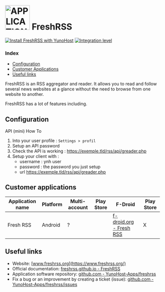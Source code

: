 # <img src="/images/freshrss_logo.svg" width="80px" alt="APPLICATION's FreshRSS"> FreshRSS

[![Install FreshRSS with YunoHost](https://install-app.yunohost.org/install-with-yunohost.png)](https://install-app.yunohost.org/?app=freshrss) [![Integration level](https://dash.yunohost.org/integration/freshrss.svg)](https://dash.yunohost.org/appci/app/freshrss)

### Index

- [Configuration](#configuration)
- [Customer Applications](#customer-applications)
- [Useful links](#useful-links)

FreshRSS is an RSS aggregator and reader. It allows you to read and follow several news websites at a glance without the need to browse from one website to another.

FreshRSS has a lot of features including.

## Configuration

API (mini) How To
1. Into your user profile : `Settings > profil`
2. Setup an API password
3. Check the API is working : https://exemple.tld/rss/api/greader.php
4. Setup your client with :
    + username : ynh user
    + password : the password you just setup
    + url https://exemple.tld/rss/api/greader.php

## Customer applications

| Application name | Platform | Multi-account | Play Store | F-Droid | Play Store |
|------------------|----------|---------------|------------|---------|------------|
| Fresh RSS | Android  | ? |  | [f-droid.org - Fresh RSS](https://f-droid.org/fr/packages/fr.chenry.android.freshrss/) | X |

## Useful links

+ Website: [www.freshrss.org](https://www.freshrss.org/)
+ Official documentation: [freshrss.github.io - FreshRSS](https://freshrss.github.io/FreshRSS/)
+ Application software repository: [github.com - YunoHost-Apps/freshrss](https://github.com/YunoHost-Apps/freshrss_ynh)
+ Fix a bug or an improvement by creating a ticket (issue): [github.com - YunoHost-Apps/freshrss/issues](https://github.com/YunoHost-Apps/freshrss_ynh/issues)

